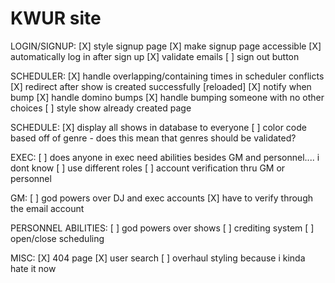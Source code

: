 # KWUR site

LOGIN/SIGNUP:
[X] style signup page
[X] make signup page accessible
[X] automatically log in after sign up 
[X] validate emails
[ ] sign out button


SCHEDULER:
[X] handle overlapping/containing times in scheduler conflicts
[X] redirect after show is created successfully [reloaded]
[X] notify when bump
[X] handle domino bumps 
[X] handle bumping someone with no other choices
[ ] style show already created page

SCHEDULE: 
[X] display all shows in database to everyone
[ ] color code based off of genre
    - does this mean that genres should be validated? 

EXEC: 
[ ] does anyone in exec need abilities besides GM and personnel.... i dont know
[ ] use different roles 
[ ] account verification thru GM or personnel


GM:
[ ] god powers over DJ and exec accounts
[X] have to verify through the email account


PERSONNEL ABILITIES:
[ ] god powers over shows
[ ] crediting system
[ ] open/close scheduling

MISC:
[X] 404 page
[X] user search
[ ] overhaul styling because i kinda hate it now